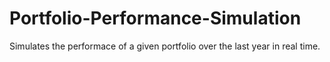 # Portfolio-Performance-Simulation
Simulates the performace of a given portfolio over the last year in real time.
